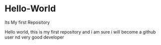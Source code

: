 # Hello-World
Its My first Repository

Hello world, this is my first repository and i am sure i will become a github user nd very good developer
